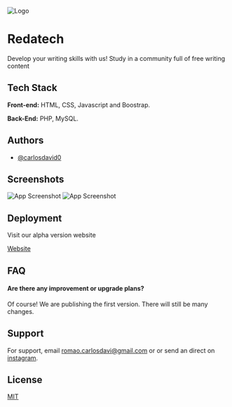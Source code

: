 
![Logo](https://assets.redatech.net/src/assets/Logo.png)

    
# Redatech

Develop your writing skills with us!
Study in a community full of free writing content
## Tech Stack

**Front-end:** HTML, CSS, Javascript and Boostrap.

**Back-End:** PHP, MySQL.

  
## Authors

- [@carlosdavid0](https://www.github.com/carlosdavid0)

  
## Screenshots

![App Screenshot](https://snipboard.io/Guw6NM.jpg)
![App Screenshot](https://snipboard.io/ZfQwLj.jpg)

  
## Deployment

Visit our alpha version website

[Website](https://www.redatech.net/)
   
## FAQ

#### Are there any improvement or upgrade plans?

Of course! We are publishing the first version. There will still be many changes.


## Support

For support, email romao.carlosdavi@gmail.com or or send an direct on [instagram](https://www.instagram.com/carlosdavid.dev/).

  
## License

[MIT](https://choosealicense.com/licenses/mit/)

  
